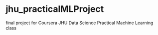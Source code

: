 # jhu_practicalMLProject
final project for Coursera JHU Data Science Practical Machine Learning class   
